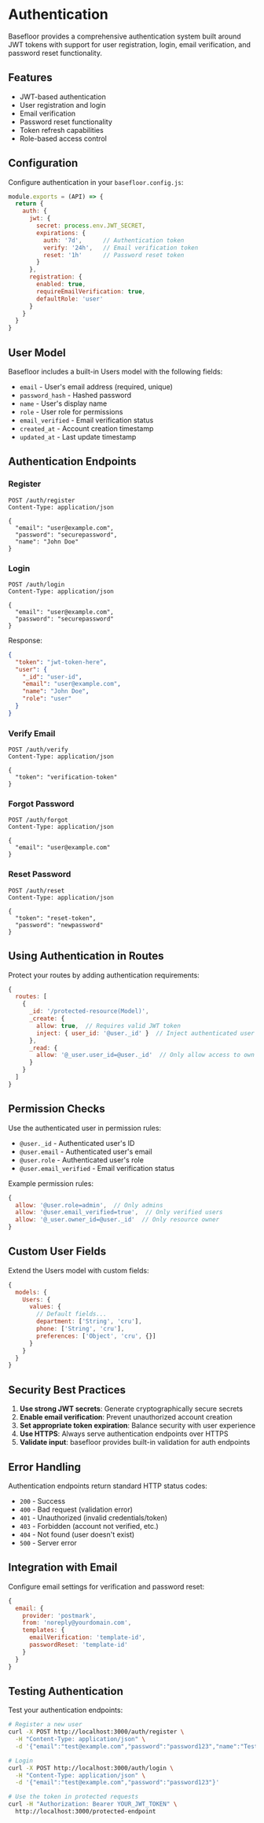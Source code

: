 # Authentication

Basefloor provides a comprehensive authentication system built around JWT tokens with support for user registration, login, email verification, and password reset functionality.

## Features

- JWT-based authentication
- User registration and login
- Email verification
- Password reset functionality
- Token refresh capabilities
- Role-based access control

## Configuration

Configure authentication in your `basefloor.config.js`:

```javascript
module.exports = (API) => {
  return {
    auth: {
      jwt: {
        secret: process.env.JWT_SECRET,
        expirations: {
          auth: '7d',      // Authentication token
          verify: '24h',   // Email verification token  
          reset: '1h'      // Password reset token
        }
      },
      registration: {
        enabled: true,
        requireEmailVerification: true,
        defaultRole: 'user'
      }
    }
  }
}
```

## User Model

Basefloor includes a built-in Users model with the following fields:

- `email` - User's email address (required, unique)
- `password_hash` - Hashed password
- `name` - User's display name
- `role` - User role for permissions
- `email_verified` - Email verification status
- `created_at` - Account creation timestamp
- `updated_at` - Last update timestamp

## Authentication Endpoints

### Register

```http
POST /auth/register
Content-Type: application/json

{
  "email": "user@example.com",
  "password": "securepassword",
  "name": "John Doe"
}
```

### Login

```http
POST /auth/login
Content-Type: application/json

{
  "email": "user@example.com", 
  "password": "securepassword"
}
```

Response:
```json
{
  "token": "jwt-token-here",
  "user": {
    "_id": "user-id",
    "email": "user@example.com",
    "name": "John Doe",
    "role": "user"
  }
}
```

### Verify Email

```http
POST /auth/verify
Content-Type: application/json

{
  "token": "verification-token"
}
```

### Forgot Password

```http
POST /auth/forgot
Content-Type: application/json

{
  "email": "user@example.com"
}
```

### Reset Password

```http
POST /auth/reset
Content-Type: application/json

{
  "token": "reset-token",
  "password": "newpassword"
}
```

## Using Authentication in Routes

Protect your routes by adding authentication requirements:

```javascript
{
  routes: [
    {
      _id: '/protected-resource(Model)',
      _create: { 
        allow: true,  // Requires valid JWT token
        inject: { user_id: '@user._id' }  // Inject authenticated user ID
      },
      _read: { 
        allow: '@_user.user_id=@user._id'  // Only allow access to own resources
      }
    }
  ]
}
```

## Permission Checks

Use the authenticated user in permission rules:

- `@user._id` - Authenticated user's ID
- `@user.email` - Authenticated user's email
- `@user.role` - Authenticated user's role
- `@user.email_verified` - Email verification status

Example permission rules:

```javascript
{
  allow: '@user.role=admin',  // Only admins
  allow: '@user.email_verified=true',  // Only verified users
  allow: '@_user.owner_id=@user._id'  // Only resource owner
}
```

## Custom User Fields

Extend the Users model with custom fields:

```javascript
{
  models: {
    Users: {
      values: {
        // Default fields...
        department: ['String', 'cru'],
        phone: ['String', 'cru'],
        preferences: ['Object', 'cru', {}]
      }
    }
  }
}
```

## Security Best Practices

1. **Use strong JWT secrets**: Generate cryptographically secure secrets
2. **Enable email verification**: Prevent unauthorized account creation
3. **Set appropriate token expiration**: Balance security with user experience
4. **Use HTTPS**: Always serve authentication endpoints over HTTPS
5. **Validate input**: basefloor provides built-in validation for auth endpoints

## Error Handling

Authentication endpoints return standard HTTP status codes:

- `200` - Success
- `400` - Bad request (validation error)
- `401` - Unauthorized (invalid credentials/token)
- `403` - Forbidden (account not verified, etc.)
- `404` - Not found (user doesn't exist)
- `500` - Server error

## Integration with Email

Configure email settings for verification and password reset:

```javascript
{
  email: {
    provider: 'postmark',
    from: 'noreply@yourdomain.com',
    templates: {
      emailVerification: 'template-id',
      passwordReset: 'template-id'
    }
  }
}
```

## Testing Authentication

Test your authentication endpoints:

```bash
# Register a new user
curl -X POST http://localhost:3000/auth/register \
  -H "Content-Type: application/json" \
  -d '{"email":"test@example.com","password":"password123","name":"Test User"}'

# Login
curl -X POST http://localhost:3000/auth/login \
  -H "Content-Type: application/json" \
  -d '{"email":"test@example.com","password":"password123"}'

# Use the token in protected requests
curl -H "Authorization: Bearer YOUR_JWT_TOKEN" \
  http://localhost:3000/protected-endpoint
``` 